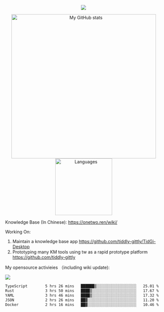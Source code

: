 <a href="https://github.com/linonetwo">
    <p align="center">
        <img src="https://github-profile-trophy.vercel.app/?username=linonetwo&column=7&theme=onedark"/>
    </p>
</a>
<a align="center" href="https://github.com/linonetwo">
  <p align="center">
    <img src="https://github-readme-stats.vercel.app/api?username=linonetwo&show_icons=true&count_private=true" alt="My GitHub stats" width="465"/>
    <img src="https://github-readme-stats.vercel.app/api/top-langs/?username=linonetwo&layout=compact&langs_count=10" alt="Languages" height="183">
  </p>
</a>

Knowledge Base (In Chinese): https://onetwo.ren/wiki/

Working On: 

1. Maintain a knowledge base app https://github.com/tiddly-gittly/TidGi-Desktop
1. Prototyping many KM tools using tw as a rapid prototype platform https://github.com/tiddly-gittly

My opensource activieies （including wiki update):

![](https://visitor-badge.glitch.me/badge?page_id=linonetwo.linonetwo)

<!--START_SECTION:waka-->

```txt
TypeScript        5 hrs 26 mins   ██████▒░░░░░░░░░░░░░░░░░░   25.01 %
Rust              3 hrs 50 mins   ████▒░░░░░░░░░░░░░░░░░░░░   17.67 %
YAML              3 hrs 46 mins   ████▒░░░░░░░░░░░░░░░░░░░░   17.32 %
JSON              2 hrs 26 mins   ██▓░░░░░░░░░░░░░░░░░░░░░░   11.20 %
Docker            2 hrs 16 mins   ██▓░░░░░░░░░░░░░░░░░░░░░░   10.46 %
```

<!--END_SECTION:waka-->
